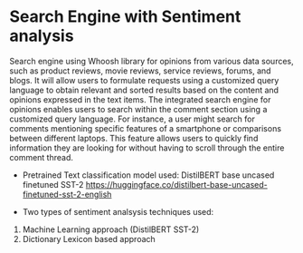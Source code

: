 # Search Engine with Sentiment analysis

Search engine using Whoosh library for opinions from various data sources, such as product reviews, movie reviews, service reviews, forums, and blogs. It will allow users to formulate requests using a customized query language to obtain relevant and sorted results based on the content and opinions expressed in the text items. The integrated search engine for opinions enables users to search within the comment section using a customized query language. For instance, a user might search for comments mentioning specific features of a smartphone or comparisons between different laptops. This feature allows users to quickly find information they are looking for without having to scroll through the entire comment thread.

- Pretrained Text classification model used: DistilBERT base uncased finetuned SST-2
https://huggingface.co/distilbert-base-uncased-finetuned-sst-2-english

- Two types of sentiment analsysis techniques used: 
1. Machine Learning approach (DistilBERT SST-2)
2. Dictionary Lexicon based approach
